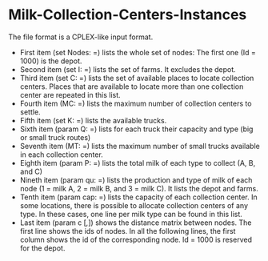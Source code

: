# Milk-Collection-Centers-Instances
The file format is a CPLEX-like input format.
- First item (set Nodes: =) lists the whole set of nodes: The first one (Id = 1000) is the depot.
- Second item (set I: =) lists the set of farms. It excludes the depot.
- Third item (set C: =) lists the set of available places to locate collection centers. Places that are available to locate more than one collection center are repeated in this list.
- Fourth item (MC: =) lists the maximum number of collection centers to settle.
- Fifth item (set K: =) lists the available trucks.
- Sixth item (param Q: =) lists for each truck their capacity and type (big or small truck routes)
- Seventh item (MT: =) lists the maximum number of small trucks available in each collection center.
- Eighth item (param P: =) lists the total milk of each type to collect (A, B, and C)
- Nineth item (param qu: =) lists the production and type of milk of each node (1 = milk A, 2 = milk B, and 3 = milk C). It lists the depot and farms.
- Tenth item (param cap: =) lists the capacity of each collection center. In some locations, there is possible to allocate collection centers of any type. In these cases, one line per milk type can be found in this list.
- Last item (param c [*,*]) shows the distance matrix between nodes. The first line shows the ids of nodes. In all the following lines, the first column shows the id of the corresponding node. Id = 1000 is reserved for the depot.
